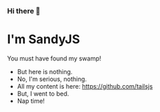 ### Hi there 👋

# I'm SandyJS

You must have found my swamp!

- But here is nothing.
- No, I'm serious, nothing.
- All my content is here: https://github.com/tailsjs
- But, I went to bed.
- Nap time!
<!--
**SandyJS/SandyJS** is a ✨ _special_ ✨ repository because its `README.md` (this file) appears on your GitHub profile.

Here are some ideas to get you started:

- 🔭 I’m currently working on ...
- 🌱 I’m currently learning ...
- 👯 I’m looking to collaborate on ...
- 🤔 I’m looking for help with ...
- 💬 Ask me about ...
- 📫 How to reach me: ...
- 😄 Pronouns: ...
- ⚡ Fun fact: ...
-->
